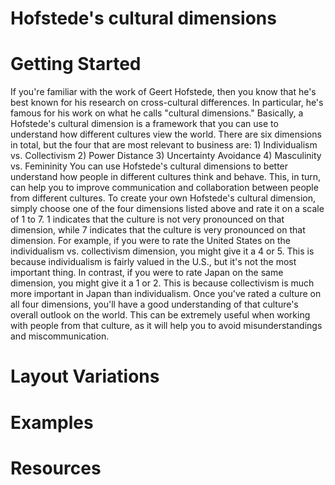 # Hofstede's cultural dimensions

# Getting Started

If you're familiar with the work of Geert Hofstede, then you know that he's best known for his research on cross-cultural differences. In particular, he's famous for his work on what he calls "cultural dimensions." Basically, a Hofstede's cultural dimension is a framework that you can use to understand how different cultures view the world. There are six dimensions in total, but the four that are most relevant to business are: 1) Individualism vs. Collectivism 2) Power Distance 3) Uncertainty Avoidance 4) Masculinity vs. Femininity You can use Hofstede's cultural dimensions to better understand how people in different cultures think and behave. This, in turn, can help you to improve communication and collaboration between people from different cultures. To create your own Hofstede's cultural dimension, simply choose one of the four dimensions listed above and rate it on a scale of 1 to 7. 1 indicates that the culture is not very pronounced on that dimension, while 7 indicates that the culture is very pronounced on that dimension. For example, if you were to rate the United States on the individualism vs. collectivism dimension, you might give it a 4 or 5. This is because individualism is fairly valued in the U.S., but it's not the most important thing. In contrast, if you were to rate Japan on the same dimension, you might give it a 1 or 2. This is because collectivism is much more important in Japan than individualism. Once you've rated a culture on all four dimensions, you'll have a good understanding of that culture's overall outlook on the world. This can be extremely useful when working with people from that culture, as it will help you to avoid misunderstandings and miscommunication.

# Layout Variations
# Examples
# Resources